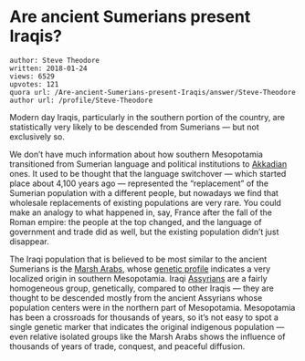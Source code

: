 # Are ancient Sumerians present Iraqis?

	author: Steve Theodore
	written: 2018-01-24
	views: 6529
	upvotes: 121
	quora url: /Are-ancient-Sumerians-present-Iraqis/answer/Steve-Theodore
	author url: /profile/Steve-Theodore


Modern day Iraqis, particularly in the southern portion of the country, are statistically very likely to be descended from Sumerians — but not exclusively so.

We don’t have much information about how southern Mesopotamia transitioned from Sumerian language and political institutions to [Akkadian ](https://en.wikipedia.org/wiki/Akkadian_Empire)ones. It used to be thought that the language switchover — which started place about 4,100 years ago — represented the “replacement” of the Sumerian population with a different people, but nowadays we find that wholesale replacements of existing populations are very rare. You could make an analogy to what happened in, say, France after the fall of the Roman empire: the people at the top changed, and the language of government and trade did as well, but the existing population didn’t just disappear.

The Iraqi population that is believed to be most similar to the ancient Sumerians is the [Marsh Arabs](https://en.wikipedia.org/wiki/Marsh_Arabs), whose [genetic profile](https://link.springer.com/article/10.1186/1471-2148-11-288) indicates a very localized origin in southern Mesopotamia. Iraqi [Assyrians](https://en.wikipedia.org/wiki/Assyrian_people) are a fairly homogeneous group, genetically, compared to other Iraqis — they are thought to be descended mostly from the ancient Assyrians whose population centers were in the northern part of Mesopotamia. Mesopotamia has been a crossroads for thousands of years, so it’s not easy to spot a single genetic marker that indicates the original indigenous population — even relative isolated groups like the Marsh Arabs shows the influence of thousands of years of trade, conquest, and peaceful diffusion.

